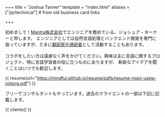 +++
title = "Joshua Tanner"
template = "index.html"
aliases = ["/ja/technical"] # from old business card links

+++

初めまして！[Mantra株式会社](https://mantra.co.jp/index.html)でエンジニアを務めている、ジョシュア・ターナーと申します。 エンジニアとしては自然言語処理とバックエンド開発を専門に扱っていますが、たまに[翻訳家や通訳者](/ja/translation)として活動することもあります。
<br/><br>
コラボをしたい方は遠慮なく声をかけてください。興味は主に言語に関するプロジェクト、特に言語学習者の役に立つものにありますが、 斬新なアイデアを聞くことはいつでも歓迎します。


{{ resume(url="https://mindful.github.io/resume/pdfs/resume-nopii-useja-nolong.pdf") }}

フリーでコンサルタントもやっています。過去のクライエントの一部は下記に記載します。

{{ clients() }}
